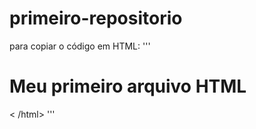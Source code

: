# primeiro-repositorio

para copiar o código em HTML:
'''
<html>
   <h1> Meu primeiro arquivo HTML</h1>
   < /html>
   '''

